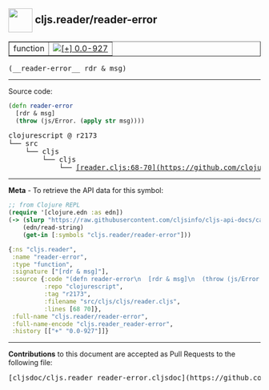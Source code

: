 ## <img width="48px" valign="middle" src="http://i.imgur.com/Hi20huC.png"> cljs.reader/reader-error

 <table border="1">
<tr>

<td>function</td>
<td><a href="https://github.com/cljsinfo/cljs-api-docs/tree/0.0-927"><img valign="middle" alt="[+] 0.0-927" src="https://img.shields.io/badge/+-0.0--927-lightgrey.svg"></a> </td>
</tr>
</table>

 <samp>
(__reader-error__ rdr & msg)<br>
</samp>

---





Source code:

```clj
(defn reader-error
  [rdr & msg]
  (throw (js/Error. (apply str msg))))
```

 <pre>
clojurescript @ r2173
└── src
    └── cljs
        └── cljs
            └── <ins>[reader.cljs:68-70](https://github.com/clojure/clojurescript/blob/r2173/src/cljs/cljs/reader.cljs#L68-L70)</ins>
</pre>


---

__Meta__ - To retrieve the API data for this symbol:

```clj
;; from Clojure REPL
(require '[clojure.edn :as edn])
(-> (slurp "https://raw.githubusercontent.com/cljsinfo/cljs-api-docs/catalog/cljs-api.edn")
    (edn/read-string)
    (get-in [:symbols "cljs.reader/reader-error"]))
```

```clj
{:ns "cljs.reader",
 :name "reader-error",
 :type "function",
 :signature ["[rdr & msg]"],
 :source {:code "(defn reader-error\n  [rdr & msg]\n  (throw (js/Error. (apply str msg))))",
          :repo "clojurescript",
          :tag "r2173",
          :filename "src/cljs/cljs/reader.cljs",
          :lines [68 70]},
 :full-name "cljs.reader/reader-error",
 :full-name-encode "cljs.reader_reader-error",
 :history [["+" "0.0-927"]]}

```

---

__Contributions__ to this document are accepted as Pull Requests to the following file:

 <pre>
[cljsdoc/cljs.reader_reader-error.cljsdoc](https://github.com/cljsinfo/cljs-api-docs/blob/master/cljsdoc/cljs.reader_reader-error.cljsdoc)
</pre>

